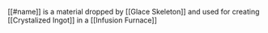 [[#name]] is a material dropped by [[Glace Skeleton]] and used for creating [[Crystalized Ingot]] in a [[Infusion Furnace]]
